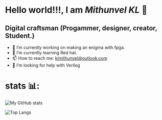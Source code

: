 <h1><strong>Hello world!!!, I am <em>Mithunvel KL</em> </strong>🤠</h1>

## Digital craftsman (Progammer, designer, creator, Student.)

- 🔭 I’m currently working on making an enigma with fpga.
- 🌱 I’m currently learning Red hat.
- 📫 How to reach me: klmithunvel@outlook.com
- 🤔 I’m looking for help with Verilog 
 <!---👯 I’m looking to collaborate on ...
- 💬 Ask me about ...--->

# stats 📊:
![My GitHub stats](https://github-readme-stats.vercel.app/api?username=KL-Mithunvel&show_icons=true&theme=cobalt)

![Top Langs](https://github-readme-stats.vercel.app/api/top-langs/?username=KL-Mithunvel&layout=cobalt)
